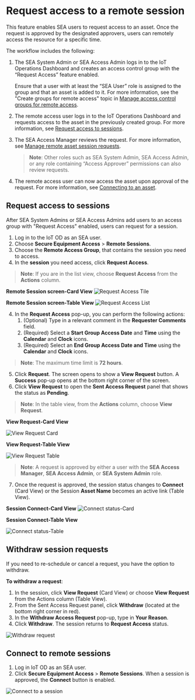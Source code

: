 # Request access to a remote session

This feature enables SEA users to request access to an asset. Once the request is approved by the designated approvers, users can remotely access the resource for a specific time.

The workflow includes the following:

1. The SEA System Admin or SEA Access Admin logs in to the IoT Operations Dashboard and creates an access control group with the “Request Access” feature enabled. 
   
   Ensure that a user with at least the “SEA User” role is assigned to the group and that an asset is added to it. For more information, see the "Create groups for remote access" topic in [Manage access control groups for remote access](./manage_schedule_access.md).

2. The remote access user logs in to the IoT Operations Dashboard and requests access to the asset in the previously created group. For more information, see [Request access to sessions](#request-access-to-sessions).

3. The SEA Access Manager reviews the request. For more information, see [Manage remote asset session requests](./manage_remote_asset_session_requests.md).

   >**Note**: Other roles such as SEA System Admin, SEA Access Admin, or any role containing “Access Approver” permissions can also review requests.

4. The remote access user can now access the asset upon approval of the request. For more information, see [Connecting to an asset](#connect-to-a-session).

## Request access to sessions

After SEA System Admins or SEA Access Admins add users to an access group with "Request Access" enabled, users can request for a session.

1. Log in to the IoT OD as an SEA user.
2. Choose **Secure Equipment Access** > **Remote Sessions**.
3. Choose the **Remote Access Group**, that contains the session you need to access. 
4. In the **session** you need access, click **Request Access**.

>**Note**: If you are in the list view, choose **Request Access** from the **Actions** column.

**Remote Session screen-Card View**
![Request Access Tile](../graphics/sea/20509_SEA_Request_Session_00_request_tile.png)

**Remote Session screen-Table View**
![Request Access List](../graphics/sea/20509_SEA_Request_Session_00_request_list.png)

4. In the **Request Access** pop-up, you can perform the following actions:
   1. (Optional) Type in a relevant comment in the **Requester Comments** field.
   2. (Required) Select a **Start Group Access Date** and **Time** using the **Calendar** and **Clock** icons.
   3. (Required) Select an **End Group Access Date and Time** using the **Calendar** and **Clock** icons.
   
>**Note**: The maximum time limit is **72 hours**.

5.  Click **Request**. The screen opens to show a **View Request** button. A **Success** pop-up opens at the bottom right corner of the screen. 
6.  Click **View Request** to open the **Sent Access Request** panel that shows the status as **Pending**. 

>**Note**: In the table view, from the **Actions** column, choose **View Request**.


**View Request-Card View**

![View Request Card](../graphics/sea/20509_SEA_Request_Session_01_view_request.png)

**View Request-Table View**

![View Request Table](../graphics/sea/20509_SEA_Request_Session_06_view%20request_table.png)

>**Note**: A request is approved by either a user with the **SEA Access Manager**, **SEA Access Admin**, or **SEA System Admin** role.

7. Once the request is approved, the session status changes to **Connect** (Card View) or the Session **Asset Name** becomes an active link (Table View).

**Session Connect-Card View**
![Connect status-Card](../graphics/sea/20509_SEA_Request_Session_04_connect_tile.png)

**Session Connect-Table View**

![Connect status-Table](../graphics/sea/20509_SEA_Request_Session_04_connect_list.png)


## Withdraw session requests

If you need to re-schedule or cancel a request, you have the option to withdraw. 

**To withdraw a request**:

1. In the session, click **View Request** (Card View) or choose **View Request** from the Actions column (Table View). 
2. From the Sent Access Request panel, click **Withdraw** (located at the bottom right corner in red).
3. In the **Withdraw Access Request** pop-up, type in **Your Reason**.
4. Click **Withdraw**. The session returns to **Request Access** status.

![Withdraw request](../graphics/sea/20509_SEA_Request_Session_01_withdraw_request.png)

## Connect to remote sessions

1. Log in IoT OD as an SEA user.
2. Click **Secure Equipment Access** > **Remote Sessions**. When a session is approved, the **Connect** button is enabled.

![Connect to a session](../graphics/sea/sea-connect-session.png)
